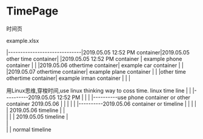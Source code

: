 # TimePage
时间页

example.xlsx

|------------------------------|2019.05.05 12:52 PM container|2019.05.05 other time container|
|2019.05.05 12:52 PM container |  example phone container    |                               |
|2019.05.06 othertime container|  example car container      |                               |
|2019.05.07 othertime container|  example plane container    |                               |
|other time othertime container|  example irman container    |                               |
|

用Linux思维,穿梭时间,use linux thinking way to coss time.
linux time line
|
|
|----------2019.05.05 12:52 PM
|     |
|     |----------use phone container or other container 2019.05.06 
|     |      |
|     |      |----------2019.05.06 container or timeline
|     |      |
|     |     2019.05.06 timeline
|     |  
|     |
|  2019.05.05 timeline
|     
|     
|
|
normal timeline
